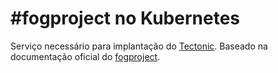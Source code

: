 #fogproject no Kubernetes
======
Serviço necessário para implantação do [Tectonic](https://coreos.com/tectonic). Baseado na documentação oficial do [fogproject](https://coreos.com/fogproject/docs/latest/deployment.html#kubernetes).
